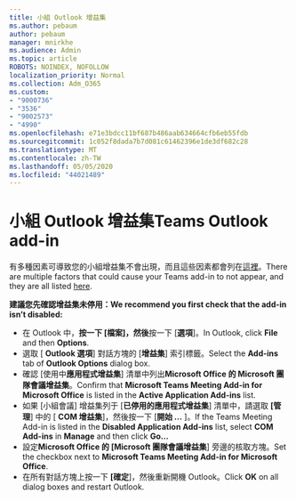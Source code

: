 ```yaml
---
title: 小組 Outlook 增益集
ms.author: pebaum
author: pebaum
manager: mnirkhe
ms.audience: Admin
ms.topic: article
ROBOTS: NOINDEX, NOFOLLOW
localization_priority: Normal
ms.collection: Adm_O365
ms.custom:
- "9000736"
- "3536"
- "9002573"
- "4990"
ms.openlocfilehash: e71e3bdcc11bf687b486aab634664cfb6eb55fdb
ms.sourcegitcommit: 1c052f8dada7b7d081c61462396e1de3df682c28
ms.translationtype: MT
ms.contentlocale: zh-TW
ms.lasthandoff: 05/05/2020
ms.locfileid: "44021489"
---
```

# <a name="teams-outlook-add-in"></a><span data-ttu-id="7b194-102">小組 Outlook 增益集</span><span class="sxs-lookup"><span data-stu-id="7b194-102">Teams Outlook add-in</span></span>

<span data-ttu-id="7b194-103">有多種因素可導致您的小組增益集不會出現，而且這些因素都會列在[這裡](https://docs.microsoft.com/microsoftteams/teams-add-in-for-outlook#teams-meeting-add-in-in-outlook-for-windows-does-not-show)。</span><span class="sxs-lookup"><span data-stu-id="7b194-103">There are multiple factors that could cause your Teams add-in to not appear, and they are all listed [here](https://docs.microsoft.com/microsoftteams/teams-add-in-for-outlook#teams-meeting-add-in-in-outlook-for-windows-does-not-show).</span></span>

<span data-ttu-id="7b194-104">**建議您先確認增益集未停用：**</span><span class="sxs-lookup"><span data-stu-id="7b194-104">**We recommend you first check that the add-in isn’t disabled:**</span></span>

- <span data-ttu-id="7b194-105">在 Outlook 中，**按一下 [檔案]，然後**按一下 [**選項**]。</span><span class="sxs-lookup"><span data-stu-id="7b194-105">In Outlook, click **File** and then **Options**.</span></span>
- <span data-ttu-id="7b194-106">選取 [ **Outlook 選項**] 對話方塊的 [**增益集**] 索引標籤。</span><span class="sxs-lookup"><span data-stu-id="7b194-106">Select the **Add-ins** tab of **Outlook Options** dialog box.</span></span>
- <span data-ttu-id="7b194-107">確認 [使用中**應用程式增益集**] 清單中列出**Microsoft Office 的 Microsoft 團隊會議增益集**。</span><span class="sxs-lookup"><span data-stu-id="7b194-107">Confirm that **Microsoft Teams Meeting Add-in for Microsoft Office** is listed in the **Active Application Add-ins** list.</span></span>
- <span data-ttu-id="7b194-108">如果 [小組會議] 增益集列于 [**已停用的應用程式增益集**] 清單中，請選取 **[管理**] 中的 [ **COM 增益集**]，然後按一下 [**開始 ...** ]。</span><span class="sxs-lookup"><span data-stu-id="7b194-108">If the Teams Meeting Add-in is listed in the **Disabled Application Add-ins** list, select **COM Add-ins** in **Manage** and then click **Go…**</span></span>
- <span data-ttu-id="7b194-109">設定**Microsoft Office 的 [Microsoft 團隊會議增益集**] 旁邊的核取方塊。</span><span class="sxs-lookup"><span data-stu-id="7b194-109">Set the checkbox next to **Microsoft Teams Meeting Add-in for Microsoft Office**.</span></span>
- <span data-ttu-id="7b194-110">在所有對話方塊上按一下 **[確定**]，然後重新開機 Outlook。</span><span class="sxs-lookup"><span data-stu-id="7b194-110">Click **OK** on all dialog boxes and restart Outlook.</span></span>
